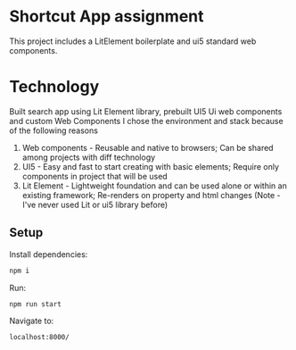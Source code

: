 # Shortcut App assignment

This project includes a LitElement boilerplate and ui5 standard web components.

# Technology
Built search app using Lit Element library, prebuilt UI5 Ui web components and custom Web Components
I chose the environment and stack because of the following reasons
1. Web components - Reusable and native to browsers; Can be shared among projects with diff technology
2. UI5 - Easy and fast to start creating with basic elements; Require only components in project that will be used
3. Lit Element - Lightweight foundation and can be used alone or within an existing framework; Re-renders on property and html changes
(Note - I've never used Lit or ui5 library before)


## Setup

Install dependencies:

```bash
npm i
```

Run: 
```bash
npm run start
```

Navigate to:
```bash
localhost:8000/
```
